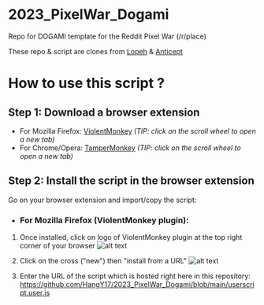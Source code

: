 # 2023_PixelWar_Dogami
Repo for DOGAMI template for the Reddit Pixel War (/r/place)

These repo & script are clones from [Lopeh](https://github.com/Lopeh/onepiece-place) & [Anticept](https://github.com/anticept/httyd-place) 

# How to use this script ?
## Step 1: Download a browser extension
* For Mozilla Firefox: [ViolentMonkey](https://addons.mozilla.org/en-US/firefox/addon/violentmonkey/) *(TIP: click on the scroll wheel to open a new tab)*
* For Chrome/Opera: [TamperMonkey](https://chrome.google.com/webstore/detail/tampermonkey/dhdgffkkebhmkfjojejmpbldmpobfkfo?hl=en) *(TIP: click on the scroll wheel to open a new tab)*

## Step 2: Install the script in the browser extension
Go on your browser extension and import/copy the script:
* ### For Mozilla Firefox (ViolentMonkey plugin):
1. Once installed, click on logo of ViolentMonkey plugin at the top right corner of your browser
   ![alt text](https://i.ibb.co/JRJzFSY/addon1.png)
   
2. Click on the cross ("new") then "install from a URL"
   ![alt text](https://i.ibb.co/pQzyGMK/addon3.png)

3. Enter the URL of the script which is hosted right here in this repository: https://github.com/HangY17/2023_PixelWar_Dogami/blob/main/userscript.user.js
